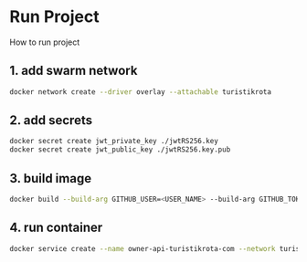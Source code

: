 # Run Project

How to run project

## 1. add swarm network

```bash
docker network create --driver overlay --attachable turistikrota

```

## 2. add secrets

```bash
docker secret create jwt_private_key ./jwtRS256.key
docker secret create jwt_public_key ./jwtRS256.key.pub

```

## 3. build image

```bash
docker build --build-arg GITHUB_USER=<USER_NAME> --build-arg GITHUB_TOKEN=<ACCESS_TOKEN> -t github.com/turistikrota/service.owner .  
```

## 4. run container

```bash
docker service create --name owner-api-turistikrota-com --network turistikrota --secret jwt_private_key --secret jwt_public_key --env-file .env --publish 6015:6015 github.com/turistikrota/service.owner:latest
```
